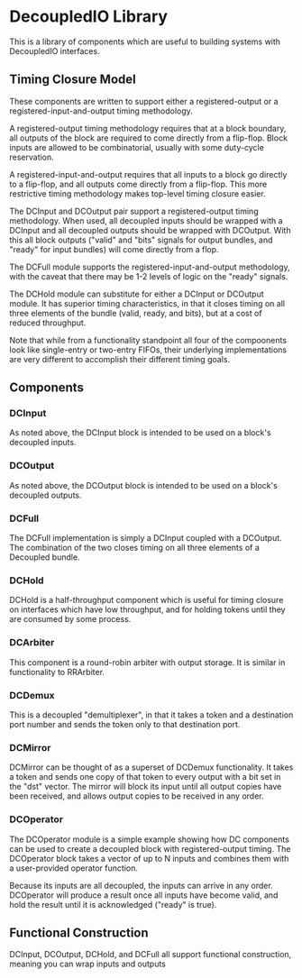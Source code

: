 DecoupledIO Library
===================

This is a library of components which are useful to building systems with DecoupledIO interfaces.

## Timing Closure Model

These components are written to support either a registered-output
or a registered-input-and-output timing methodology.  

A registered-output timing methodology requires that at a block boundary,
all outputs of the block are required to come directly from a flip-flop.
Block inputs are allowed to be combinatorial, usually with some duty-cycle
reservation.

A registered-input-and-output requires that all inputs to a block
go directly to a flip-flop, and all outputs come directly from a flip-flop.
This more restrictive timing methodology makes top-level timing closure
easier.

The DCInput and DCOutput pair support a registered-output timing methodology.
When used, all decoupled inputs should be wrapped with a DCInput and all
decoupled outputs should be wrapped with DCOutput.  With this
all block outputs ("valid" and "bits" signals for output bundles, and "ready" for
input bundles) will come directly from a flop.

The DCFull module supports the registered-input-and-output methodology,
with the caveat that there may be 1-2 levels of logic on the "ready" signals.

The DCHold module can substitute for either a DCInput or DCOutput module.
It has superior timing characteristics, in that it closes timing on all three
elements of the bundle (valid, ready, and bits), but at a cost of reduced
throughput.

Note that while from a functionality standpoint all four of the compoonents 
look like single-entry or two-entry FIFOs, their underlying implementations are
very different to accomplish their different timing goals.

## Components

### DCInput

As noted above, the DCInput block is intended to be used on a block's decoupled
inputs.

### DCOutput

As noted above, the DCOutput block is intended to be used on a block's decoupled
outputs.

### DCFull

The DCFull implementation is simply a DCInput coupled with a DCOutput.
The combination of the two closes timing on all three elements of a Decoupled
bundle.

### DCHold

DCHold is a half-throughput component which is useful for timing closure on
interfaces which have low throughput, and for holding tokens until they are consumed
by some process.

### DCArbiter

This component is a round-robin arbiter with output storage.  It is similar in
functionality to RRArbiter.

### DCDemux

This is a decoupled "demultiplexer", in that it takes a token and a destination
port number and sends the token only to that destination port.

### DCMirror

DCMirror can be thought of as a superset of DCDemux functionality.  It
takes a token and sends one copy of that token to every output with a bit
set in the "dst" vector.  The mirror will block its input until all
output copies have been received, and allows output copies to be received in 
any order.

### DCOperator

The DCOperator module is a simple example showing how DC components can be used 
to create a decoupled block with registered-output timing.  The DCOperator block
takes a vector of up to N inputs and combines them with a user-provided
operator function.

Because its inputs are all decoupled, the inputs can arrive in any order.
DCOperator will produce a result once all inputs have become valid, and
hold the result until it is acknowledged ("ready" is true).

## Functional Construction

DCInput, DCOutput, DCHold, and DCFull all support functional construction,
meaning you can wrap inputs and outputs
